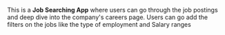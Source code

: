 This is a **Job Searching App** where users can go through the job postings and deep dive into the company's careers page. Users can go add the filters on the jobs like the type of employment and Salary ranges
